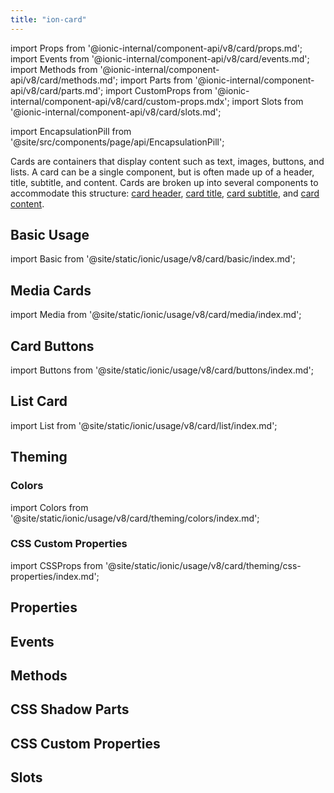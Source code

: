 ```yaml
---
title: "ion-card"
---
```


import Props from '@ionic-internal/component-api/v8/card/props.md';
import Events from '@ionic-internal/component-api/v8/card/events.md';
import Methods from '@ionic-internal/component-api/v8/card/methods.md';
import Parts from '@ionic-internal/component-api/v8/card/parts.md';
import CustomProps from '@ionic-internal/component-api/v8/card/custom-props.mdx';
import Slots from '@ionic-internal/component-api/v8/card/slots.md';

import EncapsulationPill from '@site/src/components/page/api/EncapsulationPill';

<head>
  <title>ion-card: Card UI Components for Ionic Framework API</title>
  <meta name="description" content="ion-card UI components are entry points to more detailed information. Cards can be single components or made up of some header, title, subtitle, and content." />
</head>

<EncapsulationPill type="shadow" />

Cards are containers that display content such as text, images, buttons, and lists.
A card can be a single component, but is often made up of a header, title, subtitle,
and content. Cards are broken up into several components to accommodate this structure:
[card header](./card-header), [card title](./card-title), [card subtitle](./card-subtitle),
and [card content](./card-content).

## Basic Usage

import Basic from '@site/static/ionic/usage/v8/card/basic/index.md';

<Basic />

## Media Cards

import Media from '@site/static/ionic/usage/v8/card/media/index.md';

<Media />

## Card Buttons

import Buttons from '@site/static/ionic/usage/v8/card/buttons/index.md';

<Buttons />

## List Card

import List from '@site/static/ionic/usage/v8/card/list/index.md';

<List />

## Theming

### Colors

import Colors from '@site/static/ionic/usage/v8/card/theming/colors/index.md';

<Colors />

### CSS Custom Properties

import CSSProps from '@site/static/ionic/usage/v8/card/theming/css-properties/index.md';

<CSSProps />

## Properties

<Props />

## Events

<Events />

## Methods

<Methods />

## CSS Shadow Parts

<Parts />

## CSS Custom Properties

<CustomProps />

## Slots

<Slots />
